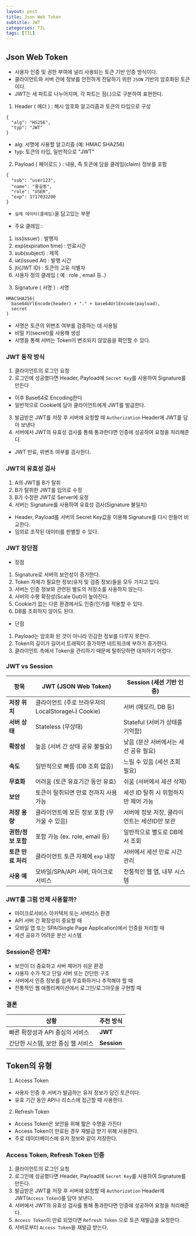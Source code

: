 ```yaml
---
layout: post
title: Json Web Token
subtitle: JWT
categories: TIL
tags: [TIL]
---
```


## Json Web Token 
- 사용자 인증 및 권한 부여에 널리 사용되는 토큰 기반 인증 방식이다.
- 클라이언트와 서버 간에 정보를 안전하게 전달하기 위한 `JSON` 기반의 암호화된 토큰이다.
- JWT는 세 파트로 나누어지며, 각 파트는 점(.)으로 구분하여 표현한다.

1) Header ( 헤더 ) : 해시 암호화 알고리즘과 토큰의 타입으로 구성

```
{
  "alg": "HS256",
  "typ": "JWT"
}
```
- alg: 서명에 사용할 알고리즘 (예: HMAC SHA256)
- typ: 토큰의 타입, 일반적으로 "JWT"

2) Payload ( 페이로드 ) : 내용, 즉 토큰에 담을 클레임(claim) 정보를 포함

```
{
  "sub": "user123",
  "name": "홍길동",
  "role": "USER",
  "exp": 1717032200
}
```

- `실제 데이터(클레임)`을 담고있는 부분

- 주요 클레임 : 
1. iss(issuer) : 발행자
2. exp(expiration time) : 만료시간
3. sub(subject) : 제목
4. iat(issued At) : 발행 시간
5. jti(JWT ID) : 토큰의 고유 식별자
6. 사용자 정의 클레임 ( 예 : role , email 등..)

3) Signature ( 서명 ) : 서명
```
HMACSHA256(
  base64UrlEncode(header) + "." + base64UrlEncode(payload),
  secret
)
```

- 서명은 토큰의 위변조 여부를 검증하는 데 사용됨
- 비밀 키(secret)를 사용해 생성 
- 서명을 통해 서버는 Token이 변조되지 않았음을 확인할 수 있다.

### JWT 동작 방식
1. 클라이언트의 로그인 요청
2. 로그인에 성공했다면 Header, Payload에 `Secret Key`를 사용하여 Signature를 만든다
- 이후 Base64로 Encoding한다
- 일반적으로 Cookie에 담아 클라이언트에게 JWT를 발급한다.
3. 발급받은 JWT를 저장 후 서버에 요청할 때 `Authorization` Header에 JWT를 담아 보낸다
4. 서버에서 JWT의 유효성 검사를 통해 통과한다면 인증에 성공하여 요청을 처리해준다.
- JWT 만료, 위변조 여부를 검사한다.

### JWT의 유효성 검사
1. A의 JWT를 B가 탈취
2. B가 탈취한 JWT를 임의로 수정
3. B가 수정한 JWT로 Server에 요청
4. 서버는 Signature를 사용하여 유효성 검사(Signature 불일치)
- Header, Payload를 서버의 Secret Key값을 이용해 Signature를 다시 만들어 비교한다.
- 임의로 조작된 데이터를 판별할 수 있다.

### JWT 장단점

- 장점
1. Signature로 서버의 보안성이 증가한다.
2. Token 자체가 필요한 정보(유저 및 검증 정보)들을 모두 가지고 있다.
3. 서버는 인증 정보와 관련된 별도의 저장소를 사용하지 않는다.
4. 서버의 수평 확장성(Scale Out)이 높아진다.
5. Cookie가 없는 다른 환경에서도 인증/인가를 적용할 수 있다.
6. DB를 조회하지 않아도 된다.

- 단점
1. Payload는 암호화 된 것이 아니라 민감한 정보를 다루지 못한다.
2. Token의 길이가 길어서 트래픽이 증가하면 네트워크에 부하가 증가한다.
3. 클라이언트 측에서 Token을 관리하기 때문에 탈취당하면 대처하기 어렵다.

### JWT vs Session

| 항목           | **JWT (JSON Web Token)**              | **Session (세션 기반 인증)**     |
| ------------ | ------------------------------------- | -------------------------- |
| **저장 위치**    | 클라이언트 (주로 브라우저의 LocalStorage나 Cookie) | 서버 (메모리, DB 등)             |
| **서버 상태**    | Stateless (무상태)                       | Stateful (서버가 상태를 기억함)     |
| **확장성**      | 높음 (서버 간 상태 공유 불필요)                   | 낮음 (분산 서버에서는 세션 공유 필요)     |
| **속도**       | 일반적으로 빠름 (DB 조회 없음)                   | 느릴 수 있음 (세션 조회 필요)         |
| **무효화**      | 어려움 (토큰 유효기간 동안 유효)                   | 쉬움 (서버에서 세션 삭제)            |
| **보안**       | 토큰이 탈취되면 만료 전까지 사용 가능                 | 세션 ID 탈취 시 위험하지만 제어 가능     |
| **저장 용량**    | 클라이언트에 모든 정보 포함 (무거울 수 있음)            | 서버에 정보 저장, 클라이언트는 세션ID만 보관 |
| **권한/정보 포함** | 포함 가능 (ex. role, email 등)             | 일반적으로 별도로 DB에서 조회          |
| **토큰 만료 처리** | 클라이언트 토큰 자체에 `exp` 내장                 | 서버에서 세션 만료 시간 관리           |
| **사용 예**     | 모바일/SPA/API 서버, 마이크로서비스               | 전통적인 웹 앱, 내부 시스템           |

### JWT를 그럼 언제 사용할까?
- 마이크로서비스 아키텍처 또는 서버리스 환경
- API 서버 간 확장성이 중요할 때
- 모바일 앱 또는 SPA(Single Page Application)에서 인증을 처리할 때
- 세션 공유가 어려운 분산 시스템

### Session은 언제?
- 보안이 더 중요하고 서버 제어가 쉬운 환경
- 사용자 수가 적고 단일 서버 또는 간단한 구조
- 서버에서 인증 정보를 쉽게 무효화하거나 추적해야 할 때
- 전통적인 웹 애플리케이션에서 로그인/로그아웃을 구현할 때

### 결론

| 상황                   | 추천 방식         |
| -------------------- | ------------- |
| 빠른 확장성과 API 중심의 서비스  |  **JWT**     |
| 간단한 시스템, 보안 중심 웹 서비스 |  **Session** |

## Token의 유형
1. Access Token
- 사용자 인증 후 서버가 발급하는 유저 정보가 담긴 토큰이다.
- 유효 기간 동안 API나 리소스에 접근할 때 사용한다.

2. Refresh Token
- Access Token은 보안을 위해 짧은 수명을 가진다
- Access Token이 만료된 경우 재발급 받기 위해 사용한다.
- 주로 데이터베이스에 유저 정보와 같이 저장한다.

### Access Token, Refresh Token 인증
1. 클라이언트의 로그인 요청
2. 로그인에 성공했다면 Header, Payload에 `Secret Key`를 사용하여 Signature를 만든다.
3. 발급받은 JWT를 저장 후 서버에 요청할 때 `Authorization` Header에 JWT(`Access Token`)를 담아 보낸다.
4. 서버에서 JWT의 유효성 검사를 통해 통과한다면 인증에 성공하여 요청을 처리해준다.
5. `Access Token`이 만료 되었다면 `Refresh Token` 으로 토큰 재발급을 요청한다.
6. 서버로부터 `Access Token`을 재발급 받는다.